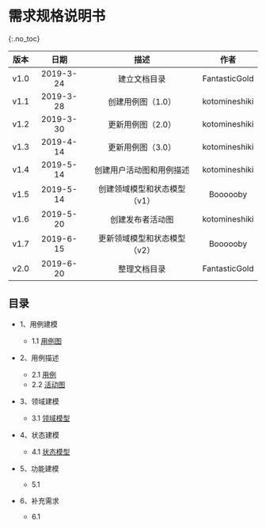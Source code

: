 # 需求规格说明书

{:.no_toc}

| 版本 |   日期    |             描述             |     作者      |
| :--: | :-------: | :--------------------------: | :-----------: |
| v1.0 | 2019-3-24 |         建立文档目录         | FantasticGold |
| v1.1 | 2019-3-28 |      创建用例图（1.0）       | kotomineshiki |
| v1.2 | 2019-3-30 |      更新用例图（2.0）       | kotomineshiki |
| v1.3 | 2019-4-14 |      更新用例图（3.0）       | kotomineshiki |
| v1.4 | 2019-5-14 |   创建用户活动图和用例描述   | kotomineshiki |
| v1.5 | 2019-5-14 | 创建领域模型和状态模型（v1） |   Boooooby    |
| v1.6 | 2019-5-20 |       创建发布者活动图       | kotomineshiki |
| v1.7 | 2019-6-15 | 更新领域模型和状态模型（v2） |   Boooooby    |
| v2.0 | 2019-6-20 |         整理文档目录         | FantasticGold |

## 目录

+ 1、用例建模
  + 1.1 [用例图](https://swsad.github.io/Dashboard/documents/usecase_diagram/usecase_diagram)

+ 2、用例描述
  + 2.1 [用例](https://swsad.github.io/Dashboard/documents/usecase_diagram/usecase)
  + 2.2 [活动图](https://swsad.github.io/Dashboard/documents/usecase_diagram/activity_diagram)

+ 3、领域建模
  + 3.1 [领域模型](https://swsad.github.io/Dashboard/6-requirement-specification/3.1-domain-models)

+ 4、状态建模
  + 4.1 [状态模型](https://swsad.github.io/Dashboard/6-requirement-specification/4.1-state-models)

+ 5、功能建模
  + 5.1

+ 6、补充需求
  + 6.1